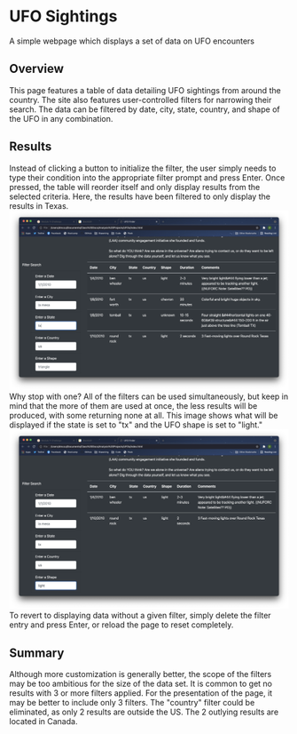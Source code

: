 # UFO Sightings
A simple webpage which displays a set of data on UFO encounters
## Overview

This page features a table of data detailing UFO sightings from around the country. The site also features user-controlled filters for narrowing their search. The data can be filtered by date, city, state, country, and shape of the UFO in any combination.

## Results
Instead of clicking a button to initialize the filter, the user simply needs to type their condition into the appropriate filter prompt and press Enter. Once pressed, the table will reorder itself and only display results from the selected criteria. Here, the results have been filtered to only display the results in Texas.
<img src="/images/onefilter.png">
Why stop with one? All of the filters can be used simultaneously, but keep in mind that the more of them are used at once, the less results will be produced, with some returning none at all. This image shows what will be displayed if the state is set to "tx" and the UFO shape is set to "light."
<img src="/images/twofilters.png">
To revert to displaying data without a given filter, simply delete the filter entry and press Enter, or reload the page to reset completely.

## Summary
Although more customization is generally better, the scope of the filters may be too ambitious for the size of the data set. It is common to get no results with 3 or more filters applied. For the presentation of the page, it may be better to include only 3 filters. The "country" filter could be eliminated, as only 2 results are outside the US. The 2 outlying results are located in Canada.